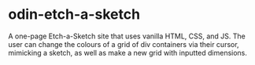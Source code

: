 # odin-etch-a-sketch
A one-page Etch-a-Sketch site that uses vanilla HTML, CSS, and JS. The user can change the colours of a grid of div containers via their cursor, mimicking a sketch, as well as make a new grid with inputted dimensions.
